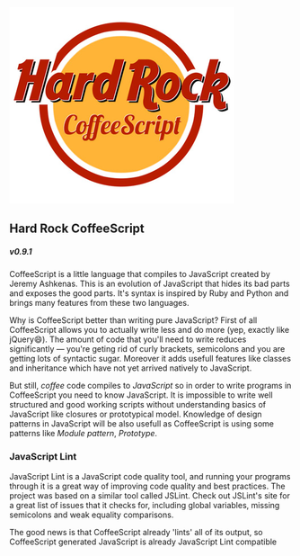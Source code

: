 ![Hard Rock CoffeeScript](assets/hard_rock.jpg)

## Hard Rock CoffeeScript

##### v0.9.1

CoffeeScript is a little language that compiles to JavaScript created by Jeremy Ashkenas. This is an evolution of JavaScript that hides its bad parts and exposes the good parts. It's syntax is inspired by Ruby and Python and brings many features from these two languages.

Why is CoffeeScript better than writing pure JavaScript? First of all CoffeeScript allows you to actually write less and do more (yep, exactly like jQuery:smile:). The amount of code that you'll need to write reduces significantly — you're geting rid of curly brackets, semicolons and you are getting lots of syntactic sugar. Moreover it adds usefull features like classes and inheritance which have not yet arrived natively to JavaScript.

But still, *coffee* code compiles to *JavaScript* so in order to write programs in CoffeeScript you need to know JavaScript. It is impossible to write well structured and good working scripts without understanding basics of JavaScript like closures or prototypical model. Knowledge of design patterns in JavaScript will be also usefull as CoffeeScript is using some patterns like *Module pattern*, *Prototype*.

### JavaScript Lint

JavaScript Lint is a JavaScript code quality tool, and running your programs through it is a great way of improving code quality and best practices. The project was based on a similar tool called JSLint. Check out JSLint's site for a great list of issues that it checks for, including global variables, missing semicolons and weak equality comparisons.

The good news is that CoffeeScript already 'lints' all of its output, so CoffeeScript generated JavaScript is already JavaScript Lint compatible
